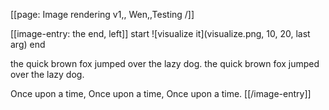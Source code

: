 [[page: Image rendering v1,, Wen,,Testing /]]

[[image-entry: the end, left]]
start ![visualize it](visualize.png, 10, 20, last arg) end

the quick brown fox jumped over the lazy dog. the quick brown fox jumped over the lazy dog.

Once upon a time, Once upon a time, Once upon a time.
[[/image-entry]]
